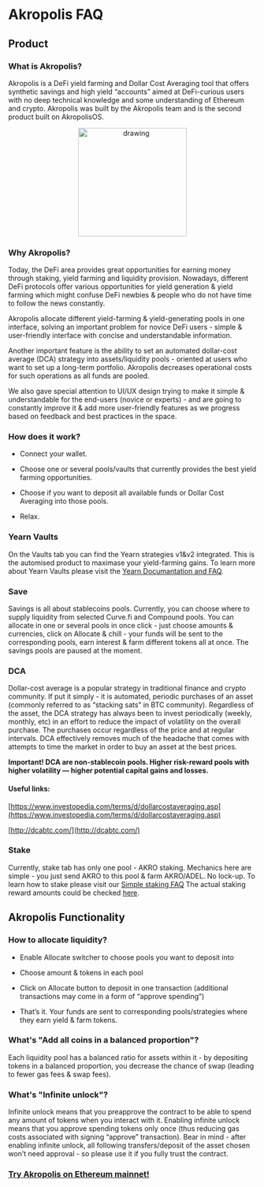 # Akropolis FAQ

## Product

### What is Akropolis?

Akropolis is a DeFi yield farming and Dollar Cost Averaging tool that offers synthetic savings and high yield “accounts” aimed at DeFi-curious users with no deep technical knowledge and some understanding of Ethereum and crypto. Akropolis was built by the Akropolis team and is the second product built on AkropolisOS.

<div align="middle">
  <a href="https://akropolis.io/summary" target="_blank" rel="noopener noreferrer">
    <img src="/images/development/mainnet.png" alt="drawing" width="220">
  </a>
</div>

### Why Akropolis?

Today, the DeFi area provides great opportunities for earning money through staking, yield farming and liquidity provision. Nowadays, different DeFi protocols offer various opportunities for yield generation & yield farming which might confuse DeFi newbies & people who do not have time to follow the news constantly.

Akropolis allocate different yield-farming & yield-generating pools in one interface, solving an important problem for novice DeFi users - simple & user-friendly interface with concise and understandable information.

Another important feature is the ability to set an automated dollar-cost average (DCA) strategy into assets/liquidity pools - oriented at users who want to set up a long-term portfolio. Akropolis decreases operational costs for such operations as all funds are pooled.

We also gave special attention to UI/UX design trying to make it simple & understandable for the end-users (novice or experts) - and are going to constantly improve it & add more user-friendly features as we progress based on feedback and best practices in the space.

### How does it work?

- Connect your wallet.

- Choose one or several pools/vaults that currently provides the best yield farming opportunities.

- Choose if you want to deposit all available funds or Dollar Cost Averaging into those pools.

- Relax.

### Yearn Vaults

On the Vaults tab you can find the Yearn strategies v1&v2  integrated. This is the automised product to maximase your yield-farming gains. To learn more about Yearn Vaults please visit the [Yearn Documantation and FAQ](https://docs.yearn.finance/faq).

### Save

Savings is all about stablecoins pools. Currently, you can choose where to supply liquidity from selected Curve.fi and Compound pools. You can allocate in one or several pools in once click - just choose amounts & currencies, click on Allocate & chill - your funds will be sent to the corresponding pools, earn interest & farm different tokens all at once. The savings pools are paused at the moment.

### DCA

Dollar-cost average is a popular strategy in traditional finance and crypto community. If put it simply - it is automated, periodic purchases of an asset (commonly referred to as “stacking sats” in BTC community). Regardless of the asset, the DCA strategy has always been to invest periodically (weekly, monthly, etc) in an effort to reduce the impact of volatility on the overall purchase. The purchases occur regardless of the price and at regular intervals. DCA effectively removes much of the headache that comes with attempts to time the market in order to buy an asset at the best prices.

**Important! DCA are non-stablecoin pools. Higher risk-reward pools with higher volatility — higher potential capital gains and losses.**

#### Useful links:

[https://www.investopedia.com/terms/d/dollarcostaveraging.asp](https://www.investopedia.com/terms/d/dollarcostaveraging.asp)

[http://dcabtc.com/](http://dcabtc.com/)

### Stake

Currently, stake tab has only one pool - AKRO staking. Mechanics here are simple - you just send AKRO to this pool & farm AKRO/ADEL. No lock-up. To learn how to stake please visit our [Simple staking FAQ](https://wiki.akropolis.io/simplefaq/)
The actual staking reward amounts could be checked [here](https://bit.ly/3gtX8GS).

## Akropolis Functionality

### How to allocate liquidity?

- Enable Allocate switcher to choose pools you want to deposit into

- Choose amount & tokens in each pool

- Click on Allocate button to deposit in one transaction (additional transactions may come in a form of “approve spending”)

- That’s it. Your funds are sent to corresponding pools/strategies where they earn yield & farm tokens.

### What's "Add all coins in a balanced proportion"?

Each liquidity pool has a balanced ratio for assets within it - by depositing tokens in a balanced proportion, you decrease the chance of swap (leading to fewer gas fees & swap fees). 

### What's "Infinite unlock"?

Infinite unlock means that you preapprove the contract to be able to spend any amount of tokens when you interact with it. Enabling infinite unlock means that you approve spending tokens only once (thus reducing gas costs associated with signing “approve” transaction). Bear in mind - after enabling infinite unlock, all following transfers/deposit of the asset chosen won’t need approval - so please use it if you fully trust the contract.





### [Try Akropolis on Ethereum mainnet!](https://akropolis.io/summary)
